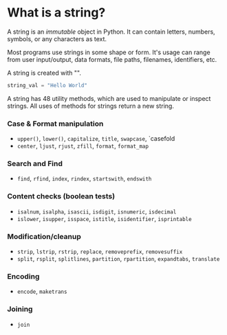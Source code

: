# What is a string?

A string is an *immutable* object in Python. It can contain letters, numbers, symbols, or any characters as text. 

Most programs use strings in some shape or form. It's usage can range from user input/output, data formats, file paths, filenames, identifiers, etc. 


A string is created with "". 

``` python
string_val = "Hello World"
```

A string has 48 utility methods, which are used to manipulate or inspect strings. All uses of methods for strings return a new string.

### Case & Format manipulation

- `upper()`, `lower()`, `capitalize`, `title`, `swapcase`, `casefold
- `center`, `ljust`, `rjust`, `zfill`, `format`, `format_map`
### Search and Find
- `find`, `rfind`, `index`, `rindex`, `startswith`, `endswith`

### Content checks (boolean tests)

- `isalnum`, `isalpha`, `isascii`, `isdigit`, `isnumeric`, `isdecimal`
- `islower`, `isupper`, `isspace`, `istitle`, `isidentifier`, `isprintable`
### Modification/cleanup

- `strip`, `lstrip`, `rstrip`, `replace`, `removeprefix`, `removesuffix`
- `split`, `rsplit`, `splitlines`, `partition`, `rpartition`, `expandtabs`, `translate`

### Encoding
- `encode`, `maketrans`


### Joining
- `join`